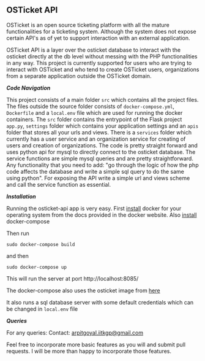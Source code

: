## OSTicket API

OSTicket is an open source ticketing platform with all the mature functionalities for a ticketing system. Although the system does not expose certain API's as of yet to support interaction with an external application.

OSTicket API is a layer over the osticket database to interact with the osticket directly at the db level without messing with the PHP functionalities in any way. This project is currently supported for users who are trying to interact with OSTicket and who tend to create OSTicket users, organizations from a separate application outside the OSTicket domain.

***Code Navigation***

This project consists of a main folder `src` which contains all the project files. The files outside the source folder consists of `docker-compose.yml`, `Dockerfile` and a `local.env` file which are used for running the docker containers. The `src` folder contains the entrypoint of the Flask project `app.py`, `settings` folder which contains your application settings and an `apis` folder that stores all your urls and views. There is a `services` folder which currently has a user service and an organization service for creating of users and creation of organizations. The code is pretty straight forward and uses python api for mysql to directly connect to the osticket database. The service functions are simple mysql queries and are pretty straightforward. Any functionality that you need to add: "go through the logic of how the php code affects the database and write a simple sql query to do the same using python". For exposing the API write a simple url and views scheme and call the service function as essential.

***Installation***

Running the osticket-api app is very easy. First [install](https://docs.docker.com/install/) docker for your operating system from the docs provided in the docker website. Also [install](https://docs.docker.com/compose/install/) docker-compose

Then run

    sudo docker-compose build

and then

    sudo docker-compose up
  
This will run the server at port http://localhost:8085/

The docker-compose also uses the osticket image from [here](https://hub.docker.com/r/campbellsoftwaresolutions/osticket/)

It also runs a sql database server with some default credentials which can be changed in `local.env` file

***Queries***

For any queries:
Contact: arpitgoyal.iitkgp@gmail.com

Feel free to incorporate more basic features as you will and submit pull requests. I will be more than happy to incorporate those features.
